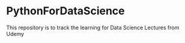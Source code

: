 # PythonForDataScience
This repository is to track the learning for Data Science Lectures from Udemy
